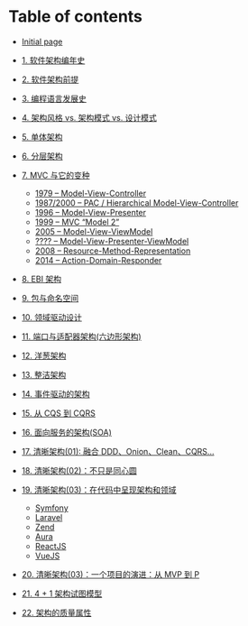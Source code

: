 # Table of contents

* [Initial page](README.md)

* [1. 软件架构编年史](01-software-architecture-chronicles.md)
* [2. 软件架构前提](02-software-architecture-premises.md)
* [3. 编程语言发展史](03-programming-language-evolution.md)
* [4. 架构风格 vs. 架构模式 vs. 设计模式](04-architecture-vs-design.md)
* [5. 单体架构](05-monolithic-architecture.md)
* [6. 分层架构](06-layered-architecture.md)
* [7. MVC 与它的变种](07-mvc-and-alternatives.md)
    * [1979 – Model-View-Controller]()
    * [1987/2000 – PAC / Hierarchical Model-View-Controller]()
    * [1996 – Model-View-Presenter]()
    * [1999 – MVC “Model 2”]()
    * [2005 – Model-View-ViewModel]()
    * [???? – Model-View-Presenter-ViewModel]()
    * [2008 – Resource-Method-Representation]()
    * [2014 – Action-Domain-Responder]()
* [8. EBI 架构](08-ebi-architecture.md)
* [9. 包与命名空间](09-packaging-namespacing.md)
* [10. 领域驱动设计](10-ddd.md)
* [11. 端口与适配器架构(六边形架构)](11-ports-and-adapters-architecture.md)
* [12. 洋葱架构](12-onion-architecture.md)
* [13. 整洁架构](13-clean-architecture.md)
* [14. 事件驱动的架构](14-event-driven-architecture.md)
* [15. 从 CQS 到 CQRS](15-from-cqs-to-cqrs.md)
* [16. 面向服务的架构(SOA)](16-soa.md)
* [17. 清晰架构(01): 融合 DDD、Onion、Clean、CQRS...](17-explicit-architecture-01.md)
* [18. 清晰架构(02)：不只是同心圆](18-explicit-architecture-02.md)
* [19. 清晰架构(03)：在代码中呈现架构和领域](19-explicit-architecture-03.md)
    * [Symfony]()
    * [Laravel]()
    * [Zend]()
    * [Aura]()
    * [ReactJS]()
    * [VueJS]()
* [20. 清晰架构(03)：一个项目的演进：从 MVP 到 P](20-explicit-architecture-03.md)
* [21. 4 + 1 架构试图模型](21-4-plus-1-architecture-view-model.md)
* [22. 架构的质量属性](22-architecture-quality-attributes.md)
